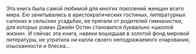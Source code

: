 <!--2017-01-18 19:59:45-->
Эта книга была самой любимой для многих поколений женщин всего мира. Ею зачитывались в аристократических гостиных, литературных салонах и сельских усадьбах, ее прятали от родителей гимназистки, для которых роман Джейн Остин становился буквально «школой жизни». И сейчас эта книга, навеки вошедшая в золотой фонд мировой литературы, не утратила ни капли своего неподражаемого очарования, изысканности и блеска...